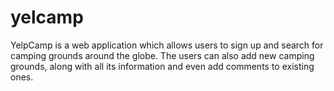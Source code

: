 # yelcamp
YelpCamp is a web application which allows users to sign up and search for camping grounds around the globe. The users can also add new camping grounds, along with all its information and even add comments to existing ones.
